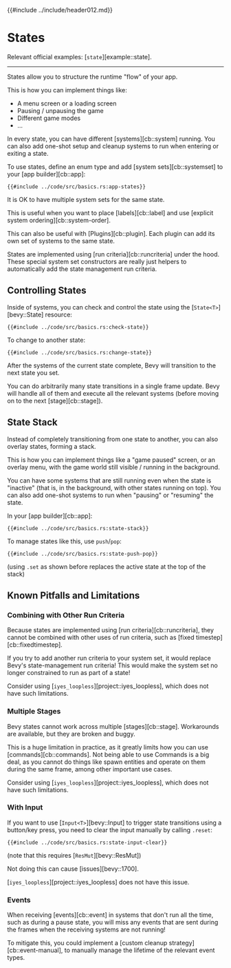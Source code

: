 {{#include ../include/header012.md}}

# States

Relevant official examples:
[`state`][example::state].

---

States allow you to structure the runtime "flow" of your app.

This is how you can implement things like:
 - A menu screen or a loading screen
 - Pausing / unpausing the game
 - Different game modes
 - …

In every state, you can have different [systems][cb::system] running. You
can also add one-shot setup and cleanup systems to run when entering or
exiting a state.

To use states, define an enum type and add [system sets][cb::systemset]
to your [app builder][cb::app]:

```rust,no_run,noplayground
{{#include ../code/src/basics.rs:app-states}}
```

It is OK to have multiple system sets for the same state.

This is useful when you want to place [labels][cb::label] and use [explicit
system ordering][cb::system-order].

This can also be useful with [Plugins][cb::plugin]. Each plugin can add
its own set of systems to the same state.

States are implemented using [run criteria][cb::runcriteria] under the hood.
These special system set constructors are really just helpers to automatically
add the state management run criteria.

## Controlling States

Inside of systems, you can check and control the state using the
[`State<T>`][bevy::State] resource:

```rust,no_run,noplayground
{{#include ../code/src/basics.rs:check-state}}
```

To change to another state:

```rust,no_run,noplayground
{{#include ../code/src/basics.rs:change-state}}
```

After the systems of the current state complete, Bevy will transition to
the next state you set.

You can do arbitrarily many state transitions in a single frame update. Bevy
will handle all of them and execute all the relevant systems (before moving
on to the next [stage][cb::stage]).

## State Stack

Instead of completely transitioning from one state to another, you can also
overlay states, forming a stack.

This is how you can implement things like a "game paused" screen, or an
overlay menu, with the game world still visible / running in the background.

You can have some systems that are still running even when the state is
"inactive" (that is, in the background, with other states running on top). You
can also add one-shot systems to run when "pausing" or "resuming" the state.

In your [app builder][cb::app]:

```rust,no_run,noplayground
{{#include ../code/src/basics.rs:state-stack}}
```

To manage states like this, use `push`/`pop`:

```rust,no_run,noplayground
{{#include ../code/src/basics.rs:state-push-pop}}
```

(using `.set` as shown before replaces the active state at the top of the stack)

## Known Pitfalls and Limitations

### Combining with Other Run Criteria

Because states are implemented using [run criteria][cb::runcriteria],
they cannot be combined with other uses of run criteria, such as [fixed
timestep][cb::fixedtimestep].

If you try to add another run criteria to your system set, it would replace
Bevy's state-management run criteria! This would make the system set no
longer constrained to run as part of a state!

Consider using [`iyes_loopless`][project::iyes_loopless], which does not
have such limitations.

### Multiple Stages

Bevy states cannot work across multiple [stages][cb::stage]. Workarounds
are available, but they are broken and buggy.

This is a huge limitation in practice, as it greatly limits how you can use
[commands][cb::commands]. Not being able to use Commands is a big deal,
as you cannot do things like spawn entities and operate on them during the
same frame, among other important use cases.

Consider using [`iyes_loopless`][project::iyes_loopless], which does not
have such limitations.

### With Input

If you want to use [`Input<T>`][bevy::Input] to trigger state transitions using
a button/key press, you need to clear the input manually by calling `.reset`:

```rust,no_run,noplayground
{{#include ../code/src/basics.rs:state-input-clear}}
```

(note that this requires [`ResMut`][bevy::ResMut])

Not doing this can cause [issues][bevy::1700].

[`iyes_loopless`][project::iyes_loopless] does not have this issue.

### Events

When receiving [events][cb::event] in systems that don't run all the time, such
as during a pause state, you will miss any events that are sent during the frames
when the receiving systems are not running!

To mitigate this, you could implement a [custom cleanup
strategy][cb::event-manual], to manually manage the lifetime of the relevant
event types.
